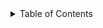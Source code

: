 <!-- START doctoc generated TOC please keep comment here to allow auto update -->
<!-- DON'T EDIT THIS SECTION, INSTEAD RE-RUN doctoc TO UPDATE -->
<details><summary>Table of Contents</summary>

- [@jackdbd/keap-client](#jackdbdkeap-client)
  - [Installation](#installation)
  - [API](#api)

<!-- END doctoc generated TOC please keep comment here to allow auto update -->

# @jackdbd/keap-client

Unofficial API client for [Keap (aka Infusionsoft)](https://keap.com/).

## Installation

```sh
npm install @jackdbd/keap-client
```

## API

[API docs generated with TypeDoc](https://jackdbd.github.io/calderone/keap-client/)
